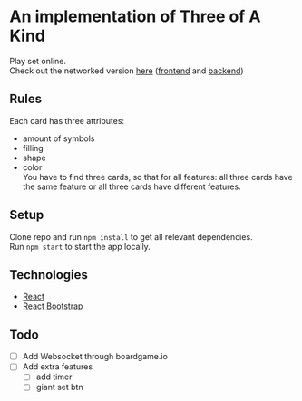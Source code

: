 # An implementation of Three of A Kind
Play set online.  
Check out the networked version [here](https://serene-plains-33592.herokuapp.com/) ([frontend](https://github.com/Jana-Z/three-of-a-kind-frontend) and [backend](https://github.com/Jana-Z/three-of-a-kind-backend))

## Rules
Each card has three attributes:
- amount of symbols
- filling
- shape
- color  
You have to find three cards, so that for all features: all three cards have the same feature or all three cards have different features.

## Setup
Clone repo and run `npm install` to get all relevant dependencies.  
Run `npm start` to start the app locally.

## Technologies
- [React](https://reactjs.org/)
- [React Bootstrap](https://react-bootstrap.github.io)

## Todo
- [ ] Add Websocket through boardgame.io
- [ ] Add extra features  
    - [ ] add timer
    - [ ] giant set btn